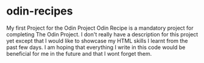 # odin-recipes
My first Project for the Odin Project
Odin Recipe is a mandatory project for completing The Odin Project.
I don't really have a description for this project yet except that
I would like to showcase my HTML skills I learnt from the past 
few days. I am hoping that everything I write in this code would be 
beneficial for me in the future and that I wont forget them.

